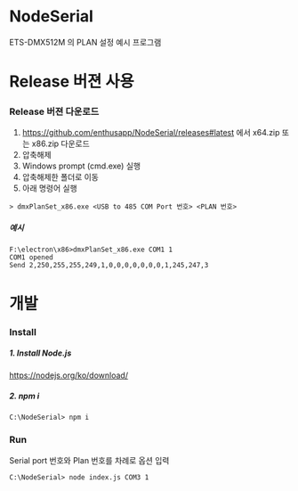 # NodeSerial
ETS-DMX512M 의 PLAN 설정 예시 프로그램

# Release 버젼 사용
### Release 버젼 다운로드
1. https://github.com/enthusapp/NodeSerial/releases#latest 에서 x64.zip 또는 x86.zip 다운로드
1. 압축해제
1. Windows prompt (cmd.exe) 실행
1. 압축해제한 폴더로 이동
1. 아래 명령어 실행
```
> dmxPlanSet_x86.exe <USB to 485 COM Port 번호> <PLAN 번호>
```

##### 예시
```
F:\electron\x86>dmxPlanSet_x86.exe COM1 1
COM1 opened
Send 2,250,255,255,249,1,0,0,0,0,0,0,0,1,245,247,3
```

# 개발
### Install
##### 1. Install Node.js
https://nodejs.org/ko/download/

##### 2. npm i
```
C:\NodeSerial> npm i
```

### Run
Serial port 번호와 Plan 번호를 차례로 옵션 입력
```
C:\NodeSerial> node index.js COM3 1
```
